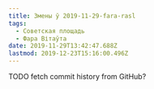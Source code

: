 ```yaml
---
title: Змены ў 2019-11-29-fara-rasl
tags:
  - Советская площадь
  - Фара Вітаўта
date: 2019-11-29T13:42:47.688Z
lastmod: 2019-12-23T15:16:00.496Z
---
```


TODO fetch commit history from GitHub?
